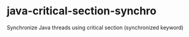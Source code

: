 java-critical-section-synchro
=============================

Synchronize Java threads using critical section (synchronized keyword)
